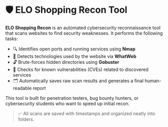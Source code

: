 # 🛡️ ELO Shopping Recon Tool

**ELO Shopping Recon** is an automated cybersecurity reconnaissance tool that scans websites to find security weaknesses. It performs the following tasks:

- 🔍 Identifies open ports and running services using **Nmap**
- 🧠 Detects technologies used by the website via **WhatWeb**
- 🔓 Brute-forces hidden directories using **Gobuster**
- 🚨 Checks for known vulnerabilities (CVEs) related to discovered services
- 🗂️ Automatically saves raw scan results and generates a final human-readable report

This tool is built for penetration testers, bug bounty hunters, or cybersecurity students who want to speed up initial recon.

> ✅ All scans are saved with timestamps and organized neatly into folders.
